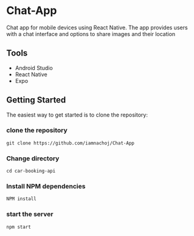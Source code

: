 # Chat-App
Chat app for mobile devices using React Native. The app provides users with a chat interface and options to share images and their location

## Tools
 - Android Studio
 - React Native
 - Expo
 
## Getting Started
The easiest way to get started is to clone the repository:

### clone the repository
`git clone https://github.com/iamnachoj/Chat-App`
### Change directory
`cd car-booking-api`
### Install NPM dependencies
`NPM install`
### start the server
`npm start`
